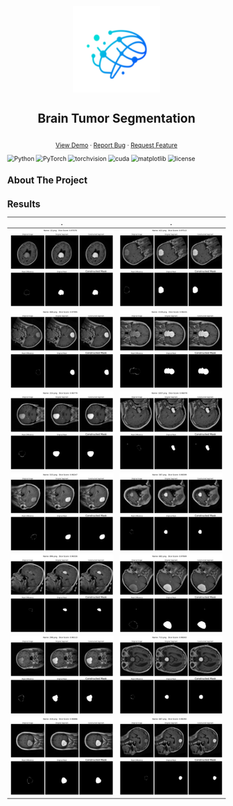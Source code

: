 <br />
<p align="center">
  <a href="https://github.com/daoducanhc/Tumor_Segmentation">
    <img src="demo/logo.jpg" alt="Logo" width="200" height="200">
  </a>

  <h1 align="center">Brain Tumor Segmentation</h1>
  
  <p align="center">
    <br />
    <a href="https://github.com/daoducanhc/Tumor_Segmentation#results">View Demo</a>
    ·
    <a href="https://github.com/daoducanhc/Tumor_Segmentation/issues">Report Bug</a>
    ·
    <a href="https://github.com/daoducanhc/Tumor_Segmentation/issues">Request Feature</a>
  </p>
</p>


![Python](https://img.shields.io/badge/python-v3.8.6-blue.svg?logo=python)
![PyTorch](https://img.shields.io/badge/PyTorch-v1.7.0-critical.svg?logo=pytorch)
![torchvision](https://img.shields.io/badge/torchvision-v0.8.1-orange.svg?logo=torchvision)
![cuda](https://img.shields.io/badge/cuda-v11.0.221-success.svg?logo=nvidia)
![matplotlib](https://img.shields.io/badge/matplotlib-v3.3.3-9cf.svg?logo=matplotlib)
![license](https://img.shields.io/badge/license-MIT-lightgrey.svg?logo=license)

## About The Project



## Results

.             |  .
:-------------------------:|:-------------------------:
![](demo/0.jpg)  |  ![](demo/1.jpg)
![](demo/2.jpg)  |  ![](demo/3.jpg)
![](demo/4.jpg)  |  ![](demo/5.jpg)
![](demo/6.jpg)  |  ![](demo/7.jpg)
![](demo/8.jpg)  |  ![](demo/9.jpg)
![](demo/10.jpg)  |  ![](demo/11.jpg)
![](demo/12.jpg)  |  ![](demo/13.jpg)
